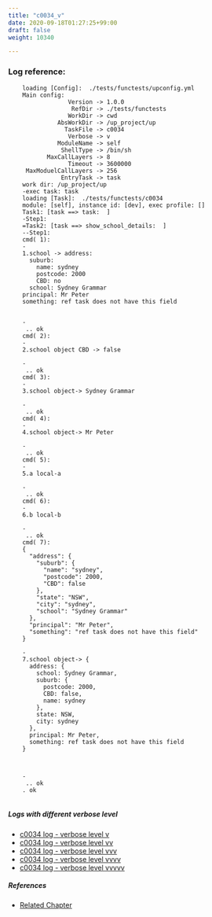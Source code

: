 ```yaml
---
title: "c0034_v"
date: 2020-09-18T01:27:25+99:00
draft: false
weight: 10340

---
```


### Log reference: <no value>

```
    loading [Config]:  ./tests/functests/upconfig.yml
    Main config:
                 Version -> 1.0.0
                  RefDir -> ./tests/functests
                 WorkDir -> cwd
              AbsWorkDir -> /up_project/up
                TaskFile -> c0034
                 Verbose -> v
              ModuleName -> self
               ShellType -> /bin/sh
           MaxCallLayers -> 8
                 Timeout -> 3600000
     MaxModuelCallLayers -> 256
               EntryTask -> task
    work dir: /up_project/up
    -exec task: task
    loading [Task]:  ./tests/functests/c0034
    module: [self], instance id: [dev], exec profile: []
    Task1: [task ==> task:  ]
    -Step1:
    =Task2: [task ==> show_school_details:  ]
    --Step1:
    cmd( 1):
    -
    1.school -> address:
      suburb:
        name: sydney
        postcode: 2000
        CBD: no
      school: Sydney Grammar
    principal: Mr Peter
    something: ref task does not have this field
    
    
    -
     .. ok
    cmd( 2):
    -
    2.school object CBD -> false
    
    -
     .. ok
    cmd( 3):
    -
    3.school object-> Sydney Grammar
    
    -
     .. ok
    cmd( 4):
    -
    4.school object-> Mr Peter
    
    -
     .. ok
    cmd( 5):
    -
    5.a local-a
    
    -
     .. ok
    cmd( 6):
    -
    6.b local-b
    
    -
     .. ok
    cmd( 7):
    {
      "address": {
        "suburb": {
          "name": "sydney",
          "postcode": 2000,
          "CBD": false
        },
        "state": "NSW",
        "city": "sydney",
        "school": "Sydney Grammar"
      },
      "principal": "Mr Peter",
      "something": "ref task does not have this field"
    }
    
    -
    7.school object-> {
      address: {
        school: Sydney Grammar,
        suburb: {
          postcode: 2000,
          CBD: false,
          name: sydney
        },
        state: NSW,
        city: sydney
      },
      principal: Mr Peter,
      something: ref task does not have this field
    }
    
    
    
    -
     .. ok
    . ok
    
```

##### Logs with different verbose level
* [c0034 log - verbose level v](../../logs/c0034_v)
* [c0034 log - verbose level vv](../../logs/c0034_vv)
* [c0034 log - verbose level vvv](../../logs/c0034_vvv)
* [c0034 log - verbose level vvvv](../../logs/c0034_vvvv)
* [c0034 log - verbose level vvvvv](../../logs/c0034_vvvvv)

##### References
* [Related Chapter](../../dvars/c0034)
